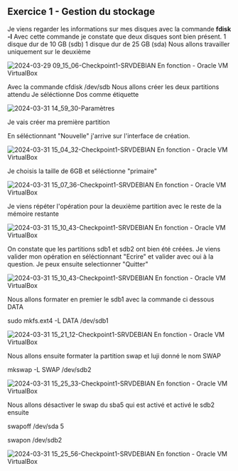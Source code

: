 ## Exercice 1 - Gestion du stockage

Je viens regarder les informations sur mes disques avec la commande **fdisk -l** 
Avec cette commande je constate que deux disques sont bien présent. 
1 disque dur de 10 GB (sdb)
1 disque dur de 25 GB (sda)
Nous allons travailler uniquement sur le deuxième

![2024-03-29 09_15_06-Checkpoint1-SRVDEBIAN  En fonction  - Oracle VM VirtualBox](https://github.com/xYanis/TSSR-Checkpoint-1/assets/161461625/9a32ab8d-9cd4-4c2f-9a4e-f3a0198bb291)


Avec la commande cfdisk /dev/sdb
Nous allons créer les deux partitions attendu
Je séléctionne Dos comme étiquette 

![2024-03-31 14_59_30-Paramètres](https://github.com/xYanis/TSSR-Checkpoint-1/assets/161461625/b107bb93-e90d-45aa-9f1b-a89b6b614859)


Je vais créer ma  première partition 

En séléctionnant "Nouvelle" j'arrive sur l'interface de création. 

![2024-03-31 15_04_32-Checkpoint1-SRVDEBIAN  En fonction  - Oracle VM VirtualBox](https://github.com/xYanis/TSSR-Checkpoint-1/assets/161461625/d3c1296b-b802-46ae-a28b-93521c7a2782)

Je choisis la taille de 6GB et séléctionne "primaire"

![2024-03-31 15_07_36-Checkpoint1-SRVDEBIAN  En fonction  - Oracle VM VirtualBox](https://github.com/xYanis/TSSR-Checkpoint-1/assets/161461625/18ef7e7d-a1c2-4821-b2e8-6204011f638e)

Je viens répéter l'opération pour la deuxième partition avec le reste de la mémoire restante 

![2024-03-31 15_10_43-Checkpoint1-SRVDEBIAN  En fonction  - Oracle VM VirtualBox](https://github.com/xYanis/TSSR-Checkpoint-1/assets/161461625/437758cf-423a-43c9-a52a-a4b2fe28645d)

On constate que les partitions sdb1 et sdb2 ont bien été créées.
Je viens valider mon opération en séléctionnant "Ecrire" et valider avec oui à la question.
Je peux ensuite selectionner "Quitter"

![2024-03-31 15_10_43-Checkpoint1-SRVDEBIAN  En fonction  - Oracle VM VirtualBox](https://github.com/xYanis/TSSR-Checkpoint-1/assets/161461625/2d7a4423-9e47-4e85-86aa-06ba19ab2313)


Nous allons formater en premier le sdb1 avec la commande ci dessous DATA 

sudo mkfs.ext4 -L DATA /dev/sdb1

![2024-03-31 15_21_12-Checkpoint1-SRVDEBIAN  En fonction  - Oracle VM VirtualBox](https://github.com/xYanis/TSSR-Checkpoint-1/assets/161461625/2d23ed0a-d47b-4d33-8b53-c2acb9bf59e8)



Nous allons ensuite formater la partition swap et luji donné le nom SWAP

mkswap -L SWAP /dev/sdb2

![2024-03-31 15_25_33-Checkpoint1-SRVDEBIAN  En fonction  - Oracle VM VirtualBox](https://github.com/xYanis/TSSR-Checkpoint-1/assets/161461625/27441cec-5578-41cc-b3d0-99fb20674dfa)



Nous allons désactiver le swap du sba5 qui est activé et activé le sdb2 ensuite

swapoff /dev/sda 5

swapon /dev/sdb2

![2024-03-31 15_25_56-Checkpoint1-SRVDEBIAN  En fonction  - Oracle VM VirtualBox](https://github.com/xYanis/TSSR-Checkpoint-1/assets/161461625/eba2d365-d256-4b42-a131-2285966441a0)




